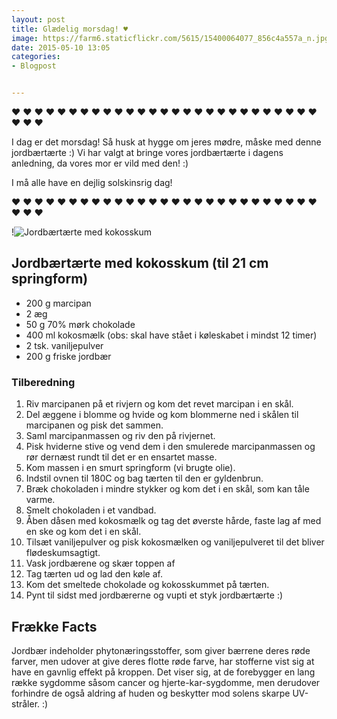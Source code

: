 ```yaml
---
layout: post
title: Glædelig morsdag! ♥ 
image: https://farm6.staticflickr.com/5615/15400064077_856c4a557a_n.jpg
date: 2015-05-10 13:05
categories:
- Blogpost


---
```


♥ ♥ ♥ ♥ ♥ ♥ ♥ ♥ ♥ ♥ ♥ ♥ ♥ ♥ ♥ ♥ ♥ ♥ ♥ ♥ ♥ ♥ ♥ ♥ ♥ ♥ ♥ ♥ ♥ ♥ 

I dag er det morsdag! Så husk at hygge om jeres mødre, måske med denne jordbærtærte :) Vi har valgt at bringe vores jordbærtærte i dagens anledning, da vores mor er vild med den! :)

I må alle have en dejlig solskinsrig dag!

♥ ♥ ♥ ♥ ♥ ♥ ♥ ♥ ♥ ♥ ♥ ♥ ♥ ♥ ♥ ♥ ♥ ♥ ♥ ♥ ♥ ♥ ♥ ♥ ♥ ♥ ♥ ♥ ♥ ♥ 

!![Jordbærtærte med kokosskum](https://farm6.staticflickr.com/5615/15400064077_856c4a557a_z.jpg) 


## Jordbærtærte med kokosskum (til 21 cm springform)
- 200 g marcipan
- 2 æg
- 50 g 70% mørk chokolade
- 400 ml kokosmælk (obs: skal have stået i køleskabet i mindst 12 timer)
- 2 tsk. vaniljepulver
- 200 g friske jordbær







### Tilberedning
1. Riv marcipanen på et rivjern og kom det revet marcipan i en skål.
2. Del æggene i blomme og hvide og kom blommerne ned i skålen til marcipanen og pisk det sammen. 
3. Saml marcipanmassen og riv den på rivjernet.
4. Pisk hviderne stive og vend dem i den smulerede marcipanmassen og rør dernæst rundt til det er en ensartet masse.
4. Kom massen i en smurt springform (vi brugte olie).
5. Indstil ovnen til 180C og bag tærten til den er gyldenbrun.
6. Bræk chokoladen i mindre stykker og kom det i en skål, som kan tåle varme.
7. Smelt chokoladen i et vandbad.
8. Åben dåsen med kokosmælk og tag det øverste hårde, faste lag af med en ske og kom det i en skål.
9. Tilsæt vaniljepulver og pisk kokosmælken og vaniljepulveret til det bliver flødeskumsagtigt.
10. Vask jordbærene og skær toppen af
11. Tag tærten ud og lad den køle af.
12. Kom det smeltede chokolade og kokosskummet på tærten.
13. Pynt til sidst med jordbærerne og vupti et styk jordbærtærte :)






## Frække Facts
Jordbær indeholder phytonæringsstoffer, som giver bærrene deres røde
farver, men udover at give deres flotte røde farve, har stofferne vist sig at have
en gavnlig effekt på kroppen. Det viser sig, at de forebygger en lang række
sygdomme såsom cancer og hjerte-kar-sygdomme, men derudover forhindre de også
aldring af huden og beskytter mod solens skarpe UV-stråler. :)